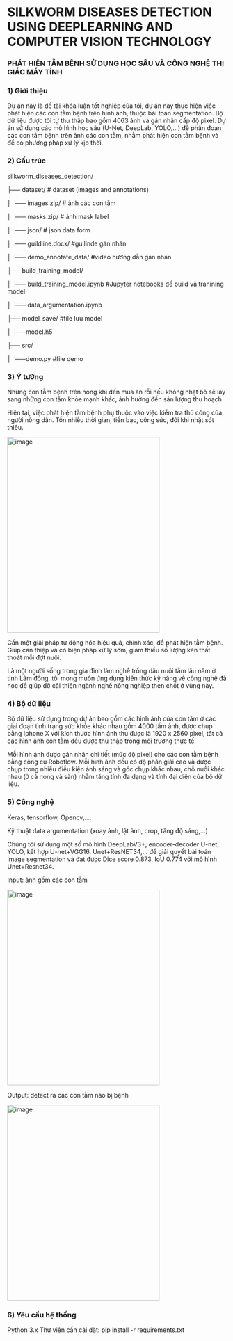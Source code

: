 # SILKWORM DISEASES DETECTION USING DEEPLEARNING AND COMPUTER VISION TECHNOLOGY
### PHÁT HIỆN TẰM BỆNH SỬ DỤNG HỌC SÂU VÀ CÔNG NGHỆ THỊ GIÁC MÁY TÍNH
### 1) Giới thiệu

Dự án này là đề tài khóa luận tốt nghiệp của tôi, dự án này thực hiện việc phát hiện các con tằm bệnh trên hình ảnh, thuộc bài toán segmentation.
Bộ dữ liệu được tôi tự thu thập bao gồm 4063 ảnh và gán nhãn cấp độ pixel. Dự án sử dụng các mô hình học sâu (U-Net, DeepLab, YOLO,...) để phân đoạn các con tằm bệnh trên ảnh các con tằm, nhằm phát hiện con tằm bệnh và để có phương pháp xử lý kịp thời.

### 2) Cấu trúc
silkworm_diseases_detection/

├── dataset/ # dataset (images and annotations)

│   ├── images.zip/              # ảnh các con tằm

│   ├── masks.zip/               # ảnh mask label

│   ├── json/              # json data form

│   ├── guildline.docx/               #guilinde gán nhãn

│   ├── demo_annotate_data/               #video hướng dẫn gán nhãn

├── build_training_model/ 

│   ├── build_training_model.ipynb #Jupyter notebooks để build và tranining model

│   ├── data_argumentation.ipynb 

├── model_save/    #file lưu model 

│   ├──model.h5 

├── src/      

│   ├──demo.py #file demo


### 3) Ý tưởng
Những con tằm bệnh trên nong khi đến mua ăn rỗi nếu không nhặt bỏ sẽ lây sang những con tằm khỏe mạnh khác, ảnh hưởng đến sản lượng thu hoạch

Hiện tại, việc phát hiện tằm bệnh phụ thuộc vào việc kiểm tra thủ công của người nông dân. Tốn nhiều thời gian, tiền bạc, công sức, đôi khi nhặt sót thiếu.

<img width="350" height="450" alt="image" src="https://github.com/user-attachments/assets/6d4391f0-4973-49a9-932e-3cc495ad3c16" />

Cần một giải pháp tự động hóa hiệu quả, chính xác, để phát hiện tằm bệnh. Giúp can thiệp và có biện pháp xử lý sớm, giảm thiểu số lượng kén thất thoát mỗi đợt nuôi.

Là một người sống trong gia đình làm nghề trồng dâu nuôi tằm lâu năm ở tỉnh Lâm đồng, tôi mong muốn ứng dụng kiến thức kỹ năng về công nghệ đã học để giúp đỡ cải thiện ngành nghề nông nghiệp then chốt ở vùng này.



### 4) Bộ dữ liệu
Bộ dữ liệu sử dụng trong dự án bao gồm các hình ảnh của con tằm ở các giai đoạn tình trạng sức khỏe khác nhau gồm 4000 tấm ảnh, được chụp bằng Iphone X với kích thước hình ảnh thu được là 1920 x 2560 pixel, tất cả các hình ảnh con tằm đều được thu thập trong môi trường thực tế. 

Mỗi hình ảnh được gán nhãn chi tiết (mức độ pixel) cho các con tằm bệnh bằng công cụ Roboflow. Mỗi hình ảnh đều có độ phân giải cao và được chụp trong nhiều điều kiện ánh sáng và góc chụp khác nhau, chỗ nuôi khác nhau (ở cả nong và sàn) nhằm tăng tính đa dạng và tính đại diện của bộ dữ liệu.



### 5) Công nghệ
Keras, tensorflow, Opencv,....

Kỹ thuật data argumentation (xoay ảnh, lật ảnh, crop, tăng độ sáng,...)

Chúng tôi sử dụng một số mô hình DeepLabV3+, encoder-decoder U-net, YOLO, kết hợp U-net+VGG16, Unet+ResNET34,... để giải quyết bài toán image segmentation và đạt được Dice score 0.873, IoU 0.774 với mô hình Unet+Resnet34. 

Input: ảnh gồm các con tằm 

<img width="350" height="450" alt="image" src="https://github.com/user-attachments/assets/49d4a8e5-ff54-48ed-97b3-4864c6924447" />

Output: detect ra các con tằm nào bị bệnh

<img width="350" height="450" alt="image" src="https://github.com/user-attachments/assets/fa1f9aec-becf-4314-868f-a7781110c940" />


### 6) Yêu cầu hệ thống 
Python 3.x 
Thư viện cần cài đặt: pip install -r requirements.txt

